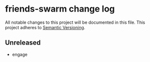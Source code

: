 # friends-swarm change log

All notable changes to this project will be documented in this file.
This project adheres to [Semantic Versioning](http://semver.org/).

## Unreleased
* engage
